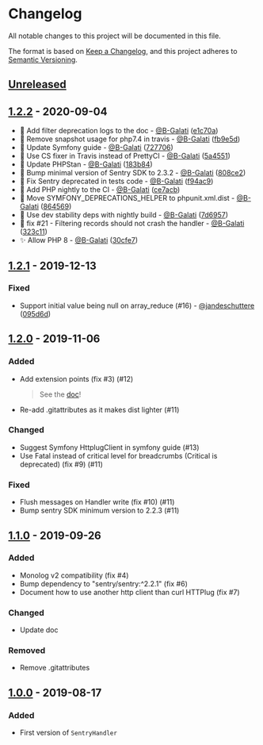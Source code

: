 # Changelog
All notable changes to this project will be documented in this file.

The format is based on [Keep a Changelog](https://keepachangelog.com/en/1.0.0/),
and this project adheres to [Semantic Versioning](https://semver.org/spec/v2.0.0.html).

## [Unreleased](https://github.com/B-Galati/monolog-sentry-handler/compare/1.2.2...master)

## [1.2.2](https://github.com/B-Galati/monolog-sentry-handler/compare/1.2.1...1.2.2) - 2020-09-04

- 📝 Add filter deprecation logs to the doc - [@B-Galati](https://github.com/B-Galati) ([e1c70a](https://github.com/B-Galati/monolog-sentry-handler/commit/e1c70a3da87f44b923173becf7bec59f9756696a))
- 🔧 Remove snapshot usage for php7.4 in travis - [@B-Galati](https://github.com/B-Galati) ([fb9e5d](https://github.com/B-Galati/monolog-sentry-handler/commit/fb9e5d773de6076d9ee448b9a8a9db355b80aa59))
- 📝 Update Symfony guide - [@B-Galati](https://github.com/B-Galati) ([727706](https://github.com/B-Galati/monolog-sentry-handler/commit/727706b952bc1119a0b5da1ec12ff104682f386a))
- 🔧 Use CS fixer in Travis instead of PrettyCI - [@B-Galati](https://github.com/B-Galati) ([5a4551](https://github.com/B-Galati/monolog-sentry-handler/commit/5a45512f4da9d47a972225dedc493ad27d6434fe))
- 🔧 Update PHPStan - [@B-Galati](https://github.com/B-Galati) ([183b84](https://github.com/B-Galati/monolog-sentry-handler/commit/183b8404bfd2171669f29a3f1c3420ef870b9f81))
- 🔧 Bump minimal version of Sentry SDK to 2.3.2 - [@B-Galati](https://github.com/B-Galati) ([808ce2](https://github.com/B-Galati/monolog-sentry-handler/commit/808ce2c5cd011593e26e0050b7346377ce767b1f))
- 🔧 Fix Sentry deprecated in tests code - [@B-Galati](https://github.com/B-Galati) ([f94ac9](https://github.com/B-Galati/monolog-sentry-handler/commit/f94ac97c1aedcb221f80624737f007ac42231ac4))
- 🔧 Add PHP nightly to the CI - [@B-Galati](https://github.com/B-Galati) ([ce7acb](https://github.com/B-Galati/monolog-sentry-handler/commit/ce7acbbb0c698c62d83d11bd7af42c92e66abe41))
- 🔧 Move SYMFONY_DEPRECATIONS_HELPER to phpunit.xml.dist - [@B-Galati](https://github.com/B-Galati) ([864569](https://github.com/B-Galati/monolog-sentry-handler/commit/8645697b9ff93dfc5a44fd0076021501c2837a10))
- 🔧 Use dev stability deps with nightly build - [@B-Galati](https://github.com/B-Galati) ([7d6957](https://github.com/B-Galati/monolog-sentry-handler/commit/7d6957601451c8b2fbb4c912c3c542b2bdf8c4a1))
- 🐛 fix #21 - Filtering records should not crash the handler - [@B-Galati](https://github.com/B-Galati) ([323c11](https://github.com/B-Galati/monolog-sentry-handler/commit/323c11ebb0f1e1ab6a4005c89eff8330b2f39177))
- ✨ Allow PHP 8 - [@B-Galati](https://github.com/B-Galati) ([30cfe7](https://github.com/B-Galati/monolog-sentry-handler/commit/30cfe70a123b5e8ee38976f6a64aff56f06eba81))

## [1.2.1](https://github.com/B-Galati/monolog-sentry-handler/compare/1.2.0...1.2.1) - 2019-12-13

### Fixed
- Support initial value being null on array_reduce (#16) - [@jandeschuttere](https://github.com/jandeschuttere) ([095d6d](https://github.com/B-Galati/monolog-sentry-handler/commit/095d6d57e7feaeeb30498f8c4a7fec963b4fde84))

## [1.2.0](https://github.com/B-Galati/monolog-sentry-handler/compare/1.1.0...1.2.0) - 2019-11-06
### Added
- Add extension points (fix #3) (#12)
  >See the [doc](doc/extension-points.md)!
- Re-add .gitattributes as it makes dist lighter (#11)

### Changed
- Suggest Symfony HttplugClient in symfony guide (#13)
- Use Fatal instead of critical level for breadcrumbs (Critical is deprecated) (fix #9) (#11)

### Fixed
- Flush messages on Handler write (fix #10) (#11)
- Bump sentry SDK minimum version to 2.2.3 (#11)

## [1.1.0](https://github.com/B-Galati/monolog-sentry-handler/compare/1.0.0...1.1.0) - 2019-09-26
### Added
- Monolog v2 compatibility (fix #4)
- Bump dependency to "sentry/sentry:^2.2.1" (fix #6)
- Document how to use another http client than curl HTTPlug (fix #7)

### Changed
- Update doc

### Removed
- Remove .gitattributes

## [1.0.0](https://github.com/B-Galati/monolog-sentry-handler/compare/acf546c...1.0.0) - 2019-08-17
### Added
- First version of `SentryHandler`
